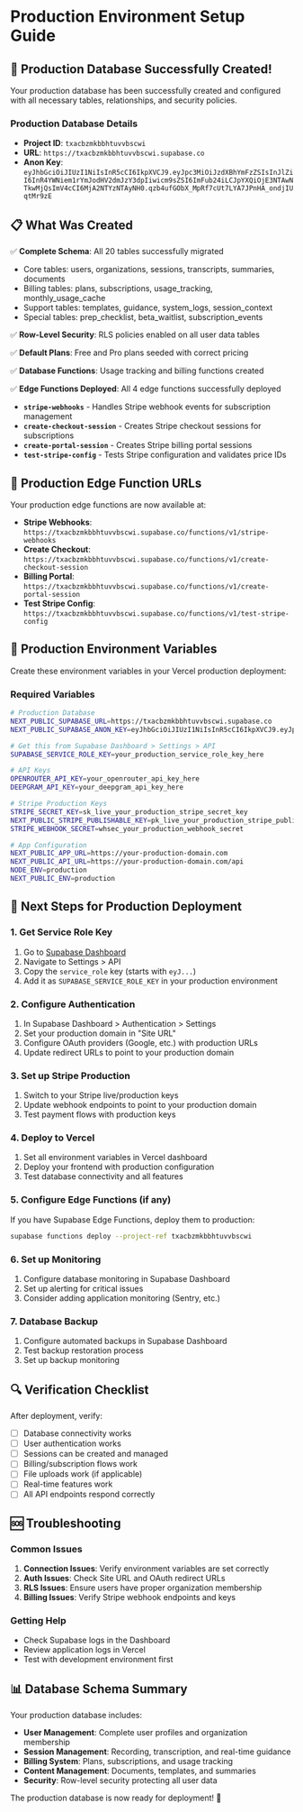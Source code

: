 # Production Environment Setup Guide

## 🎉 Production Database Successfully Created!

Your production database has been successfully created and configured with all necessary tables, relationships, and security policies.

### Production Database Details

- **Project ID**: `txacbzmkbbhtuvvbscwi`
- **URL**: `https://txacbzmkbbhtuvvbscwi.supabase.co`
- **Anon Key**: `eyJhbGciOiJIUzI1NiIsInR5cCI6IkpXVCJ9.eyJpc3MiOiJzdXBhYmFzZSIsInJlZiI6InR4YWNiem1rYmJodHV2dmJzY3dpIiwicm9sZSI6ImFub24iLCJpYXQiOjE3NTAwNTkwMjQsImV4cCI6MjA2NTYzNTAyNH0.qzb4ufGObX_MpRf7cUt7LYA7JPnHA_ondjIUqtMr9zE`

## 📋 What Was Created

✅ **Complete Schema**: All 20 tables successfully migrated
- Core tables: users, organizations, sessions, transcripts, summaries, documents
- Billing tables: plans, subscriptions, usage_tracking, monthly_usage_cache
- Support tables: templates, guidance, system_logs, session_context
- Special tables: prep_checklist, beta_waitlist, subscription_events

✅ **Row-Level Security**: RLS policies enabled on all user data tables

✅ **Default Plans**: Free and Pro plans seeded with correct pricing

✅ **Database Functions**: Usage tracking and billing functions created

✅ **Edge Functions Deployed**: All 4 edge functions successfully deployed
- **`stripe-webhooks`** - Handles Stripe webhook events for subscription management
- **`create-checkout-session`** - Creates Stripe checkout sessions for subscriptions  
- **`create-portal-session`** - Creates Stripe billing portal sessions
- **`test-stripe-config`** - Tests Stripe configuration and validates price IDs

## 🔗 Production Edge Function URLs

Your production edge functions are now available at:

- **Stripe Webhooks**: `https://txacbzmkbbhtuvvbscwi.supabase.co/functions/v1/stripe-webhooks`
- **Create Checkout**: `https://txacbzmkbbhtuvvbscwi.supabase.co/functions/v1/create-checkout-session`
- **Billing Portal**: `https://txacbzmkbbhtuvvbscwi.supabase.co/functions/v1/create-portal-session`
- **Test Stripe Config**: `https://txacbzmkbbhtuvvbscwi.supabase.co/functions/v1/test-stripe-config`

## 🔧 Production Environment Variables

Create these environment variables in your Vercel production deployment:

### Required Variables

```bash
# Production Database
NEXT_PUBLIC_SUPABASE_URL=https://txacbzmkbbhtuvvbscwi.supabase.co
NEXT_PUBLIC_SUPABASE_ANON_KEY=eyJhbGciOiJIUzI1NiIsInR5cCI6IkpXVCJ9.eyJpc3MiOiJzdXBhYmFzZSIsInJlZiI6InR4YWNiem1rYmJodHV2dmJzY3dpIiwicm9sZSI6ImFub24iLCJpYXQiOjE3NTAwNTkwMjQsImV4cCI6MjA2NTYzNTAyNH0.qzb4ufGObX_MpRf7cUt7LYA7JPnHA_ondjIUqtMr9zE

# Get this from Supabase Dashboard > Settings > API
SUPABASE_SERVICE_ROLE_KEY=your_production_service_role_key_here

# API Keys
OPENROUTER_API_KEY=your_openrouter_api_key_here
DEEPGRAM_API_KEY=your_deepgram_api_key_here

# Stripe Production Keys
STRIPE_SECRET_KEY=sk_live_your_production_stripe_secret_key
NEXT_PUBLIC_STRIPE_PUBLISHABLE_KEY=pk_live_your_production_stripe_publishable_key
STRIPE_WEBHOOK_SECRET=whsec_your_production_webhook_secret

# App Configuration
NEXT_PUBLIC_APP_URL=https://your-production-domain.com
NEXT_PUBLIC_API_URL=https://your-production-domain.com/api
NODE_ENV=production
NEXT_PUBLIC_ENV=production
```

## 🚀 Next Steps for Production Deployment

### 1. Get Service Role Key
1. Go to [Supabase Dashboard](https://supabase.com/dashboard/project/txacbzmkbbhtuvvbscwi)
2. Navigate to Settings > API
3. Copy the `service_role` key (starts with `eyJ...`)
4. Add it as `SUPABASE_SERVICE_ROLE_KEY` in your production environment

### 2. Configure Authentication
1. In Supabase Dashboard > Authentication > Settings
2. Set your production domain in "Site URL"
3. Configure OAuth providers (Google, etc.) with production URLs
4. Update redirect URLs to point to your production domain

### 3. Set up Stripe Production
1. Switch to your Stripe live/production keys
2. Update webhook endpoints to point to your production domain
3. Test payment flows with production keys

### 4. Deploy to Vercel
1. Set all environment variables in Vercel dashboard
2. Deploy your frontend with production configuration
3. Test database connectivity and all features

### 5. Configure Edge Functions (if any)
If you have Supabase Edge Functions, deploy them to production:
```bash
supabase functions deploy --project-ref txacbzmkbbhtuvvbscwi
```

### 6. Set up Monitoring
1. Configure database monitoring in Supabase Dashboard
2. Set up alerting for critical issues
3. Consider adding application monitoring (Sentry, etc.)

### 7. Database Backup
1. Configure automated backups in Supabase Dashboard
2. Test backup restoration process
3. Set up backup monitoring

## 🔍 Verification Checklist

After deployment, verify:
- [ ] Database connectivity works
- [ ] User authentication works
- [ ] Sessions can be created and managed
- [ ] Billing/subscription flows work
- [ ] File uploads work (if applicable)
- [ ] Real-time features work
- [ ] All API endpoints respond correctly

## 🆘 Troubleshooting

### Common Issues
1. **Connection Issues**: Verify environment variables are set correctly
2. **Auth Issues**: Check Site URL and OAuth redirect URLs
3. **RLS Issues**: Ensure users have proper organization membership
4. **Billing Issues**: Verify Stripe webhook endpoints and keys

### Getting Help
- Check Supabase logs in the Dashboard
- Review application logs in Vercel
- Test with development environment first

## 📊 Database Schema Summary

Your production database includes:
- **User Management**: Complete user profiles and organization membership
- **Session Management**: Recording, transcription, and real-time guidance
- **Billing System**: Plans, subscriptions, and usage tracking
- **Content Management**: Documents, templates, and summaries
- **Security**: Row-level security protecting all user data

The production database is now ready for deployment! 🎉 